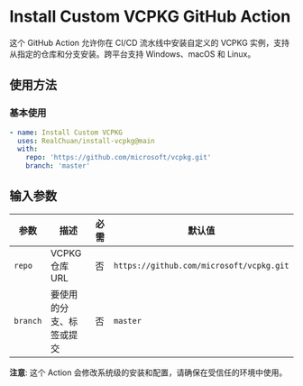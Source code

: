 # Install Custom VCPKG GitHub Action

这个 GitHub Action 允许你在 CI/CD 流水线中安装自定义的 VCPKG 实例，支持从指定的仓库和分支安装。跨平台支持 Windows、macOS 和 Linux。

## 使用方法

### 基本使用

```yaml
- name: Install Custom VCPKG
  uses: RealChuan/install-vcpkg@main
  with:
    repo: 'https://github.com/microsoft/vcpkg.git'
    branch: 'master'
```

## 输入参数

| 参数 | 描述 | 必需 | 默认值 |
|------|------|------|---------|
| `repo` | VCPKG 仓库 URL | 否 | `https://github.com/microsoft/vcpkg.git` |
| `branch` | 要使用的分支、标签或提交 | 否 | `master` |

**注意**: 这个 Action 会修改系统级的安装和配置，请确保在受信任的环境中使用。

